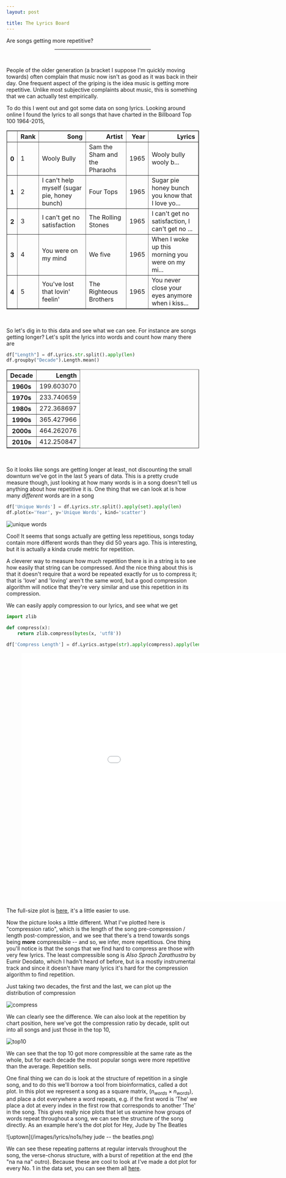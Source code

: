 ```yaml
---
layout: post

title: The Lyrics Board
---
```


Are songs getting more repetitive?

<center><hr style="width:50%"></center>
<br>

People of the older generation (a bracket I suppose I'm quickly moving towards) often complain that music now isn't as good as it was back in their day. One frequent aspect of the griping is the idea music is getting more repetitive. Unlike most subjective complaints about music, this is something that we can actually test empirically.

To do this I went out and got some data on song lyrics. Looking around online I found the lyrics to all songs that have charted in the Billboard Top 100 1964-2015,  

<table border="1" class="dataframe">
  <thead>
    <tr style="text-align: right;">
      <th></th>
      <th>Rank</th>
      <th>Song</th>
      <th>Artist</th>
      <th>Year</th>
      <th>Lyrics</th>
    </tr>
  </thead>
  <tbody>
    <tr>
      <th>0</th>
      <td>1</td>
      <td>Wooly Bully</td>
      <td>Sam the Sham and the Pharaohs</td>
      <td>1965</td>
      <td>Wooly bully wooly b...</td>
    </tr>
    <tr>
      <th>1</th>
      <td>2</td>
      <td>I can't help myself (sugar pie, honey bunch)</td>
      <td>Four Tops</td>
      <td>1965</td>
      <td>Sugar pie honey bunch you know that I love yo...</td>
    </tr>
    <tr>
      <th>2</th>
      <td>3</td>
      <td>I can't get no satisfaction</td>
      <td>The Rolling Stones</td>
      <td>1965</td>
      <td>I can't get no satisfaction, I can't get no ...</td>
    </tr>
    <tr>
      <th>3</th>
      <td>4</td>
      <td>You were on my mind</td>
      <td>We five</td>
      <td>1965</td>
      <td>When I woke up this morning you were on my mi...</td>
    </tr>
    <tr>
      <th>4</th>
      <td>5</td>
      <td>You've lost that lovin' feelin'</td>
      <td>The Righteous Brothers</td>
      <td>1965</td>
      <td>You never close your eyes anymore when i kiss...</td>
    </tr>
  </tbody>
</table>
<br>


So let's dig in to this data and see what we can see. For instance are songs getting longer? Let's split the lyrics into words and count how many there are

```python
df["Length"] = df.Lyrics.str.split().apply(len)
df.groupby("Decade").Length.mean()
```
<table border="1" class="dataframe">
  <thead>
    <tr style="text-align: right;">
      <th>Decade</th>
      <th>Length</th>
    </tr>
  </thead>
  <tbody>
    <tr>
      <th>1960s</th>
      <td>199.603070</td>
    </tr>
    <tr>
      <th>1970s</th>
      <td>233.740659</td>
    </tr>
    <tr>
      <th>1980s</th>
      <td>272.368697</td>
    </tr>
    <tr>
      <th>1990s</th>
      <td>365.427966</td>
    </tr>
    <tr>
      <th>2000s</th>
      <td>464.262076</td>
    </tr>
    <tr>
      <th>2010s</th>
      <td>412.250847</td>
    </tr>
  </tbody>
</table>

<br>

So it looks like songs are getting longer at least, not discounting the small downturn we've got in the last 5 years of data. This is a pretty crude measure though, just looking at how many words is in a song doesn't tell us anything about how repetitive it is. One thing that we can look at is how many *different* words are in a song

```python
df['Unique Words'] = df.Lyrics.str.split().apply(set).apply(len)
df.plot(x='Year', y='Unique Words', kind='scatter')
```

![unique words](/images/lyrics/unique_words.png)

Cool! It seems that songs actually are getting less repetitious, songs today contain more different words than they did 50 years ago. This is interesting, but it is actually a kinda crude metric for repetition.

A cleverer way to measure how much repetition there is in a string is to see how easily that string can be compressed. And the nice thing about this is that it doesn't require that a word be repeated exactly for us to compress it; that is 'love' and 'loving' aren't the same word, but a good compression algorithm will notice that they're very similar and use this repetition in its compression.

We can easily apply compression to our lyrics, and see what we get
```python
import zlib

def compress(x):
    return zlib.compress(bytes(x, 'utf8'))

df['Compress Length'] = df.Lyrics.astype(str).apply(compress).apply(len)
```

<figure class="full-width">
<center>
    <embed src="/images/lyrics/index.html" width="1050px" height="650px" alt="An interactive plot should be here, your browser is probably blocking it">
</center>
</figure>

The full-size plot is [here](/images/lyrics/index.html), it's a little easier to use.

Now the picture looks a little different. What I've plotted here is "compression ratio", which is the length of the song pre-compression / length post-compression, and we see that there's a trend towards songs being **more** compressible -- and so, we infer, more repetitious. One thing you'll notice is that the songs that we find hard to compress are those with very few lyrics. The least compressible song is *Also Sprach Zarathustra* by Eumir Deodato, which I hadn't heard of before, but is a mostly instrumental track and since it doesn't have many lyrics it's hard for the compression algorithm to find repetition.

Just taking two decades, the first and the last, we can plot up the distribution of compression

![compress](/images/lyrics/compression.png)

We can clearly see the difference. We can also look at the repetition by  chart position, here we've got the compression ratio by decade, split out into all songs and just those in the top 10,

![top10](/images/lyrics/top10.png)

We can see that the top 10 got more compressible at the same rate as the whole, but for each decade the most popular songs were more repetitive than the average. Repetition sells.

One final thing we can do is look at the structure of repetition in a single song, and to do this we'll borrow a tool from bioinformatics, called a dot plot. In this plot we represent a song as a square matrix, $(n_{words} \times n_{words})$, and place a dot everywhere a word repeats, e.g. if the first word is 'The' we place a dot at every index in the first row that corresponds to another 'The' in the song. This gives really nice plots that let us examine how groups of words repeat throughout a song, we can see the structure of the song directly. As an example here's the dot plot for Hey, Jude by The Beatles

![uptown](/images/lyrics/no1s/hey jude -- the beatles.png)

We can see these repeating patterns at regular intervals throughout the song, the verse-chorus structure, with a burst of repetition at the end (the "na na na" outro). Because these are cool to look at I've made a dot plot for every No. 1 in the data set, you can see them all [here](/images/lyrics/no1s.html).
